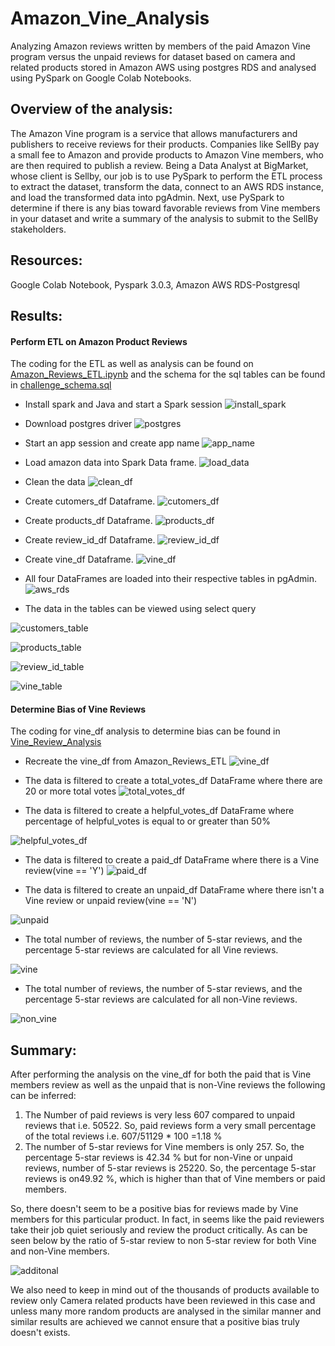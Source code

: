 # Amazon_Vine_Analysis
Analyzing Amazon reviews written by members of the paid Amazon Vine program versus the unpaid reviews for dataset based on camera and related products stored in Amazon AWS using postgres RDS and analysed using PySpark on Google Colab Notebooks.

## Overview of the analysis: 
The Amazon Vine program is a service that allows manufacturers and publishers to receive reviews for their products. Companies like SellBy pay a small fee to Amazon and provide products to Amazon Vine members, who are then required to publish a review. Being a Data Analyst at BigMarket, whose client is Sellby, our job is to use PySpark to perform the ETL process to extract the dataset, transform the data, connect to an AWS RDS instance, and load the transformed data into pgAdmin. Next,  use PySpark to determine if there is any bias toward favorable reviews from Vine members in your dataset and write a summary of the analysis to submit to the SellBy stakeholders.

## Resources:
Google Colab Notebook, Pyspark 3.0.3, Amazon AWS RDS-Postgresql

## Results: 
#### Perform ETL on Amazon Product Reviews
The coding for the ETL as well as analysis can be found on [Amazon_Reviews_ETL.ipynb](https://github.com/sucharita1/Amazon_Vine_Analysis/blob/657278ba77419eb2549cc3fda5318dc77cc4583c/Amazon_Reviews_ETL.ipynb) and the schema for the sql tables can be found in [challenge_schema.sql](https://github.com/sucharita1/Amazon_Vine_Analysis/blob/657278ba77419eb2549cc3fda5318dc77cc4583c/challenge_schema.sql)

* Install spark and Java and start a Spark session
![install_spark](https://github.com/sucharita1/Amazon_Vine_Analysis/blob/657278ba77419eb2549cc3fda5318dc77cc4583c/images/install_spark.png?raw=True)

* Download postgres driver
![postgres](https://github.com/sucharita1/Amazon_Vine_Analysis/blob/657278ba77419eb2549cc3fda5318dc77cc4583c/images/postgres.png?raw=True)

* Start an app session and create app name
![app_name](https://github.com/sucharita1/Amazon_Vine_Analysis/blob/657278ba77419eb2549cc3fda5318dc77cc4583c/images/app_name.png?raw=True)

* Load amazon data into Spark Data frame.
![load_data](https://github.com/sucharita1/Amazon_Vine_Analysis/blob/657278ba77419eb2549cc3fda5318dc77cc4583c/images/load_data.png?raw=True)

* Clean the data
![clean_df](https://github.com/sucharita1/Amazon_Vine_Analysis/blob/657278ba77419eb2549cc3fda5318dc77cc4583c/images/clean_df.png?raw=True)

* Create cutomers_df Dataframe.
![cutomers_df](https://github.com/sucharita1/Amazon_Vine_Analysis/blob/657278ba77419eb2549cc3fda5318dc77cc4583c/images/customers_df.png?raw=True)


* Create products_df Dataframe.
![products_df](https://github.com/sucharita1/Amazon_Vine_Analysis/blob/657278ba77419eb2549cc3fda5318dc77cc4583c/images/products_df.png?raw=True)


* Create review_id_df Dataframe.
![review_id_df](https://github.com/sucharita1/Amazon_Vine_Analysis/blob/657278ba77419eb2549cc3fda5318dc77cc4583c/images/review_id_df.png?raw=True)


* Create vine_df Dataframe.
![vine_df](https://github.com/sucharita1/Amazon_Vine_Analysis/blob/657278ba77419eb2549cc3fda5318dc77cc4583c/images/vine_df.png?raw=True)

* All four DataFrames are loaded into their respective tables in pgAdmin.
![aws_rds](https://github.com/sucharita1/Amazon_Vine_Analysis/blob/657278ba77419eb2549cc3fda5318dc77cc4583c/images/aws_rds.png?raw=True)

* The data in the tables can be viewed using select query 

![customers_table](https://github.com/sucharita1/Amazon_Vine_Analysis/blob/657278ba77419eb2549cc3fda5318dc77cc4583c/images/customers_table.png?raw=True)

![products_table](https://github.com/sucharita1/Amazon_Vine_Analysis/blob/657278ba77419eb2549cc3fda5318dc77cc4583c/images/products_table.png?raw=True)

![review_id_table](https://github.com/sucharita1/Amazon_Vine_Analysis/blob/657278ba77419eb2549cc3fda5318dc77cc4583c/images/review_id_table.png?raw=True)

![vine_table](https://github.com/sucharita1/Amazon_Vine_Analysis/blob/657278ba77419eb2549cc3fda5318dc77cc4583c/images/vine_table.png?raw=True)

#### Determine Bias of Vine Reviews
 The coding for vine_df analysis to determine bias can be found in [Vine_Review_Analysis](https://github.com/sucharita1/Amazon_Vine_Analysis/blob/657278ba77419eb2549cc3fda5318dc77cc4583c/Vine_Review_Analysis.ipynb)
* Recreate the vine_df from Amazon_Reviews_ETL
![vine_df](https://github.com/sucharita1/Amazon_Vine_Analysis/blob/657278ba77419eb2549cc3fda5318dc77cc4583c/images/vine_df.png?raw=True)
* The data is filtered to create a total_votes_df DataFrame where there are 20 or more total votes
![total_votes_df](https://github.com/sucharita1/Amazon_Vine_Analysis/blob/657278ba77419eb2549cc3fda5318dc77cc4583c/images/total_votes_df.png?raw=True)

* The data is filtered to create a helpful_votes_df DataFrame where percentage of helpful_votes is equal to or greater than 50%

![helpful_votes_df](https://github.com/sucharita1/Amazon_Vine_Analysis/blob/657278ba77419eb2549cc3fda5318dc77cc4583c/images/helpful_votes_df.png?raw=True)

* The data is filtered to create a paid_df DataFrame  where there is a Vine review(vine == 'Y')
![paid_df](https://github.com/sucharita1/Amazon_Vine_Analysis/blob/657278ba77419eb2549cc3fda5318dc77cc4583c/images/paid_df.png?raw=True)

* The data is filtered to create an unpaid_df DataFrame  where there isn't a Vine review or unpaid review(vine == 'N')

![unpaid](https://github.com/sucharita1/Amazon_Vine_Analysis/blob/657278ba77419eb2549cc3fda5318dc77cc4583c/images/unpaid_df.png?raw=True)

* The total number of reviews, the number of 5-star reviews, and the percentage 5-star reviews are calculated for all Vine reviews.

![vine](https://github.com/sucharita1/Amazon_Vine_Analysis/blob/657278ba77419eb2549cc3fda5318dc77cc4583c/images/vine.png?raw=True)

* The total number of reviews, the number of 5-star reviews, and the percentage 5-star reviews are calculated for all non-Vine reviews.

![non_vine](https://github.com/sucharita1/Amazon_Vine_Analysis/blob/657278ba77419eb2549cc3fda5318dc77cc4583c/images/non_vine.png?raw=True)


## Summary: 
After performing the analysis on the vine_df for both the paid that is Vine members review as well as the unpaid that is non-Vine reviews the following can be inferred:
1. The Number of paid reviews is very less 607 compared to unpaid reviews that i.e. 50522. So, paid reviews form a very small percentage of the total reviews i.e. 607/51129 * 100 =1.18 % 
2. The number of 5-star reviews for Vine members is only 257. So, the percentage 5-star reviews is 42.34 %
but for non-Vine or unpaid reviews, number of 5-star reviews is 25220. So, the percentage 5-star reviews is on49.92 %, which is higher than that of Vine members or paid members.

So, there doesn't seem to be a positive bias for reviews made by Vine members for this particular product. In fact, in seems like the paid reviewers take their job quiet seriously and review the product critically. As can be seen below by the ratio of 5-star review to non 5-star review for both Vine and non-Vine members.

![additonal](https://github.com/sucharita1/Amazon_Vine_Analysis/blob/657278ba77419eb2549cc3fda5318dc77cc4583c/images/additional.png?raw=True)

We also need to keep in mind out of the thousands of products available to review only Camera related products have been reviewed in this case and unless many more random products are analysed in the similar manner and similar results are achieved we cannot ensure that a positive bias truly doesn't exists.
